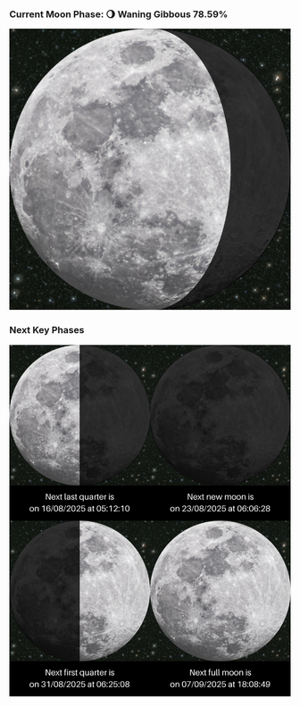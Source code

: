 ### Current Moon Phase: 🌖 Waning Gibbous 78.59%
![Moon Phase](moonphase.png)
### Next Key Phases
![Gallery](gallery.png)